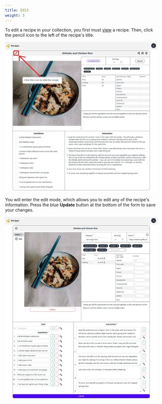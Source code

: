 ```yaml
---
title: Edit
weight: 3
---
```


To edit a recipe in your collection, you first must [view](/guide/fr/docs/features/recipes/view) a recipe.
Then, click the pencil icon to the left of the recipe's title. 

![](images/edit-recipe-enter.webp)

You will enter the edit mode, which allows you to edit any of the recipe's information. 
Press the blue **Update** button at the bottom of the form to save your changes. 

![](images/edit-recipe.webp)

